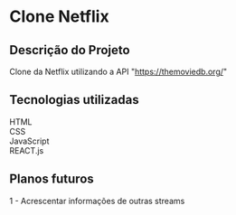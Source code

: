 # Clone Netflix

## Descrição do Projeto

Clone da Netflix utilizando a API "https://themoviedb.org/"

## Tecnologias utilizadas

HTML </br>
CSS </br>
JavaScript </br>
REACT.js </br>

## Planos futuros
1 - Acrescentar informações de outras streams </br>


